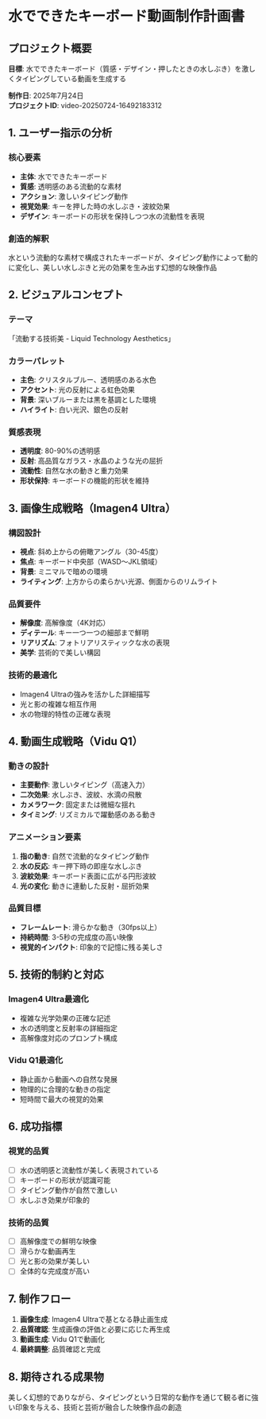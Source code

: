 # 水でできたキーボード動画制作計画書

## プロジェクト概要
**目標**: 水でできたキーボード（質感・デザイン・押したときの水しぶき）を激しくタイピングしている動画を生成する

**制作日**: 2025年7月24日  
**プロジェクトID**: video-20250724-16492183312

## 1. ユーザー指示の分析

### 核心要素
- **主体**: 水でできたキーボード
- **質感**: 透明感のある流動的な素材
- **アクション**: 激しいタイピング動作
- **視覚効果**: キーを押した時の水しぶき・波紋効果
- **デザイン**: キーボードの形状を保持しつつ水の流動性を表現

### 創造的解釈
水という流動的な素材で構成されたキーボードが、タイピング動作によって動的に変化し、美しい水しぶきと光の効果を生み出す幻想的な映像作品

## 2. ビジュアルコンセプト

### テーマ
「流動する技術美 - Liquid Technology Aesthetics」

### カラーパレット
- **主色**: クリスタルブルー、透明感のある水色
- **アクセント**: 光の反射による虹色効果
- **背景**: 深いブルーまたは黒を基調とした環境
- **ハイライト**: 白い光沢、銀色の反射

### 質感表現
- **透明度**: 80-90%の透明感
- **反射**: 高品質なガラス・水晶のような光の屈折
- **流動性**: 自然な水の動きと重力効果
- **形状保持**: キーボードの機能的形状を維持

## 3. 画像生成戦略（Imagen4 Ultra）

### 構図設計
- **視点**: 斜め上からの俯瞰アングル（30-45度）
- **焦点**: キーボード中央部（WASD～JKL領域）
- **背景**: ミニマルで暗めの環境
- **ライティング**: 上方からの柔らかい光源、側面からのリムライト

### 品質要件
- **解像度**: 高解像度（4K対応）
- **ディテール**: キー一つ一つの細部まで鮮明
- **リアリズム**: フォトリアリスティックな水の表現
- **美学**: 芸術的で美しい構図

### 技術的最適化
- Imagen4 Ultraの強みを活かした詳細描写
- 光と影の複雑な相互作用
- 水の物理的特性の正確な表現

## 4. 動画生成戦略（Vidu Q1）

### 動きの設計
- **主要動作**: 激しいタイピング（高速入力）
- **二次効果**: 水しぶき、波紋、水滴の飛散
- **カメラワーク**: 固定または微細な揺れ
- **タイミング**: リズミカルで躍動感のある動き

### アニメーション要素
1. **指の動き**: 自然で流動的なタイピング動作
2. **水の反応**: キー押下時の即座な水しぶき
3. **波紋効果**: キーボード表面に広がる円形波紋
4. **光の変化**: 動きに連動した反射・屈折効果

### 品質目標
- **フレームレート**: 滑らかな動き（30fps以上）
- **持続時間**: 3-5秒の完成度の高い映像
- **視覚的インパクト**: 印象的で記憶に残る美しさ

## 5. 技術的制約と対応

### Imagen4 Ultra最適化
- 複雑な光学効果の正確な記述
- 水の透明度と反射率の詳細指定
- 高解像度対応のプロンプト構成

### Vidu Q1最適化
- 静止画から動画への自然な発展
- 物理的に合理的な動きの指定
- 短時間で最大の視覚的効果

## 6. 成功指標

### 視覚的品質
- [ ] 水の透明感と流動性が美しく表現されている
- [ ] キーボードの形状が認識可能
- [ ] タイピング動作が自然で激しい
- [ ] 水しぶき効果が印象的

### 技術的品質
- [ ] 高解像度での鮮明な映像
- [ ] 滑らかな動画再生
- [ ] 光と影の効果が美しい
- [ ] 全体的な完成度が高い

## 7. 制作フロー

1. **画像生成**: Imagen4 Ultraで基となる静止画生成
2. **品質確認**: 生成画像の評価と必要に応じた再生成
3. **動画生成**: Vidu Q1で動画化
4. **最終調整**: 品質確認と完成

## 8. 期待される成果物

美しく幻想的でありながら、タイピングという日常的な動作を通じて観る者に強い印象を与える、技術と芸術が融合した映像作品の創造
